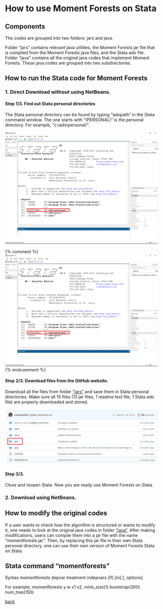 # How to use Moment Forests on Stata


## Components

The codes are grouped into two folders: jars and java. 

Folder “jars” contains relevant java utilities, the Moment Forests jar file that is compiled from the Moment Forests java files, and the Stata ado file. 
Folder “java” contains all the original java codes that implement Moment Forests. These java codes are grouped into two subdirectories. 


##  How to run the Stata code for Moment Forests 

### 1. Direct Download without using NetBeans.

#### Step 1/3. Find out Stata personal directories

The Stata personal directory can be found by typing “adopath” in the Stata command window. The one starts with “(PERSONAL)” is the personal directory. For example, "c:\ado\personal/".

<img src="./adopath.PNG" width="800" >

{% comment %} 
![](./adopath.PNG)
{% endcomment %}

#### Step 2/3. Download files from the GitHub website.

Download all the files from folder [“jars”](https://github.com/cactus911/momentForests/tree/master/jars) and save them in Stata personal directories. Make sure all 15 files (13 jar files, 1 readme text file, 1 Stata ado file) are properly downloaded and stored.

<img src="./jars.png" width="800" >


#### Step 3/3.

Close and reopen Stata. Now you are ready use Moment Forests on Stata.



### 2. Download using NetBeans.





## How to modify the original codes

If a user wants to check how the algorithm is structured or wants to modify it, one needs to look at the original java codes in folder [“java”](https://github.com/cactus911/momentForests/tree/master/java). After making modifications, users can compile them into a jar file with the name “momentforests.jar”. Then, by replacing this jar file in their own Stata personal directory, one can use their own version of Moment Forests Stata on Stata.


## Stata command “momentforests” 

Syntax
momentforests depvar treatment indepvars [if] [in] [, options]

For example, 
momentforests y w x1 x2, mink_size(1) bootstrap(300) num_tree(150)


[back](./index.md)


